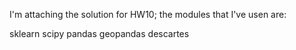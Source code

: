 I'm attaching the solution for HW10; the modules that I've usen are:

sklearn
scipy
pandas
geopandas
descartes